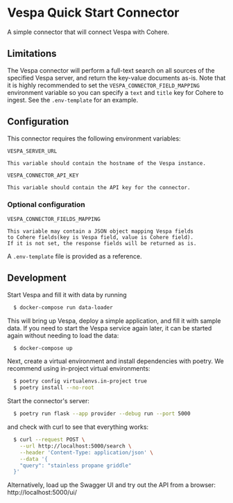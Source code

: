 # Vespa Quick Start Connector

A simple connector that will connect Vespa with Cohere.

## Limitations

The Vespa connector will perform a full-text search on all sources of the specified Vespa server, and return the key-value documents as-is. Note that it is highly recommended to set the `VESPA_CONNECTOR_FIELD_MAPPING` environment variable so you can specify a `text` and `title` key for Cohere to ingest. See the `.env-template` for an example.

## Configuration

This connector requires the following environment variables:

```
VESPA_SERVER_URL

This variable should contain the hostname of the Vespa instance.
```

```
VESPA_CONNECTOR_API_KEY

This variable should contain the API key for the connector.
```

### Optional configuration

```
VESPA_CONNECTOR_FIELDS_MAPPING

This variable may contain a JSON object mapping Vespa fields
to Cohere fields(key is Vespa field, value is Cohere field).
If it is not set, the response fields will be returned as is.
```

A `.env-template` file is provided as a reference.

## Development

Start Vespa and fill it with data by running

```bash
  $ docker-compose run data-loader
```

This will bring up Vespa, deploy a simple application, and fill it with sample data. If you need to start the Vespa
service again later,
it can be started again without needing to load the data:

```bash
  $ docker-compose up
```

Next, create a virtual environment and install dependencies with poetry. We recommend using in-project virtual
environments:

```bash
  $ poetry config virtualenvs.in-project true
  $ poetry install --no-root
```

Start the connector's server:

```bash
  $ poetry run flask --app provider --debug run --port 5000
```

and check with curl to see that everything works:

```bash
  $ curl --request POST \
    --url http://localhost:5000/search \
    --header 'Content-Type: application/json' \
    --data '{
    "query": "stainless propane griddle"
  }'
```

Alternatively, load up the Swagger UI and try out the API from a browser: http://localhost:5000/ui/
